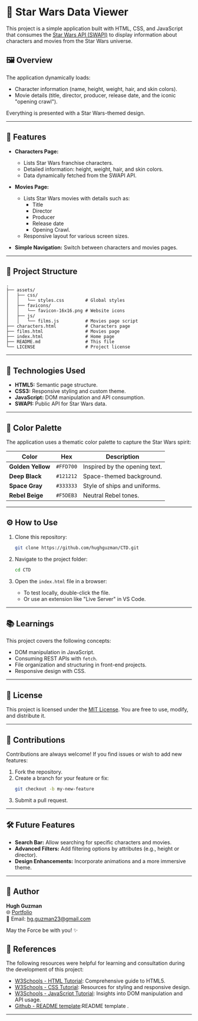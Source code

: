 
# 🌌 Star Wars Data Viewer

This project is a simple application built with HTML, CSS, and JavaScript that consumes the [Star Wars API (SWAPI)](https://swapi.dev/) to display information about characters and movies from the Star Wars universe.

## 🖼️ Overview

The application dynamically loads:
- Character information (name, height, weight, hair, and skin colors).
- Movie details (title, director, producer, release date, and the iconic "opening crawl").

Everything is presented with a Star Wars-themed design.



---

## 🚀 Features

- **Characters Page:**
  - Lists Star Wars franchise characters.
  - Detailed information: height, weight, hair, and skin colors.
  - Data dynamically fetched from the SWAPI API.

- **Movies Page:**
  - Lists Star Wars movies with details such as:
    - Title
    - Director
    - Producer
    - Release date
    - Opening Crawl.
  - Responsive layout for various screen sizes.

- **Simple Navigation:** Switch between characters and movies pages.

---

## 📂 Project Structure

```plaintext
.
├── assets/
│   ├── css/
│   │   └── styles.css        # Global styles
│   ├── favicons/
│   │   └── favicon-16x16.png # Website icons
│   ├── js/
│   │   └── films.js          # Movies page script
├── characters.html           # Characters page
├── films.html                # Movies page
├── index.html                # Home page
├── README.md                 # This file
└── LICENSE                   # Project license
```

---

## 🔧 Technologies Used

- **HTML5:** Semantic page structure.
- **CSS3:** Responsive styling and custom theme.
- **JavaScript:** DOM manipulation and API consumption.
- **SWAPI:** Public API for Star Wars data.

---

## 🌈 Color Palette

The application uses a thematic color palette to capture the Star Wars spirit:

| Color             | Hex       | Description                  |
|-------------------|-----------|------------------------------|
| **Golden Yellow** | `#FFD700` | Inspired by the opening text.|
| **Deep Black**    | `#121212` | Space-themed background.     |
| **Space Gray**    | `#333333` | Style of ships and uniforms. |
| **Rebel Beige**   | `#F5DEB3` | Neutral Rebel tones.         |

---

## ⚙️ How to Use

1. Clone this repository:
   ```bash
   git clone https://github.com/hughguzman/CTD.git
   ```

2. Navigate to the project folder:
   ```bash
   cd CTD
   ```

3. Open the `index.html` file in a browser:
   - To test locally, double-click the file.
   - Or use an extension like "Live Server" in VS Code.

---

## 📚 Learnings

This project covers the following concepts:
- DOM manipulation in JavaScript.
- Consuming REST APIs with `fetch`.
- File organization and structuring in front-end projects.
- Responsive design with CSS.

---

## 📜 License

This project is licensed under the [MIT License](LICENSE). You are free to use, modify, and distribute it.

---

## 🤝 Contributions

Contributions are always welcome! If you find issues or wish to add new features:

1. Fork the repository.
2. Create a branch for your feature or fix:
   ```bash
   git checkout -b my-new-feature
   ```
3. Submit a pull request.

---

## 🛠️ Future Features

- **Search Bar:** Allow searching for specific characters and movies.
- **Advanced Filters:** Add filtering options by attributes (e.g., height or director).
- **Design Enhancements:** Incorporate animations and a more immersive theme.

---

## 👾 Author

**Hugh Guzman**  
🌐 [Portfolio]((https://github.com/hughguzman))  
📧 Email: hg.guzman23@gmail.com

May the Force be with you! ✨

## 🔗 References

The following resources were helpful for learning and consultation during the development of this project:

- [W3Schools - HTML Tutorial](https://www.w3schools.com/html/default.asp): Comprehensive guide to HTML5.
- [W3Schools - CSS Tutorial](https://www.w3schools.com/css/default.asp): Resources for styling and responsive design.
- [W3Schools - JavaScript Tutorial](https://www.w3schools.com/js/default.asp): Insights into DOM manipulation and API usage.
- [Github - README template](https://github.com/othneildrew/Best-README-Template):README template .

---

